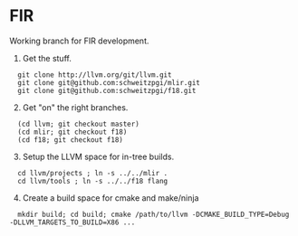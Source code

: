 <!--
Copyright (c) 2018-2019, NVIDIA CORPORATION.  All rights reserved.
-->

# FIR

Working branch for FIR development.


1. Get the stuff.

```
  git clone http://llvm.org/git/llvm.git
  git clone git@github.com:schweitzpgi/mlir.git
  git clone git@github.com:schweitzpgi/f18.git 
```

2. Get "on" the right branches.

```
  (cd llvm; git checkout master)
  (cd mlir; git checkout f18)
  (cd f18; git checkout f18)
```
             
3. Setup the LLVM space for in-tree builds.
   
``` 
  cd llvm/projects ; ln -s ../../mlir .
  cd llvm/tools ; ln -s ../../f18 flang
```

4. Create a build space for cmake and make/ninja

```
  mkdir build; cd build; cmake /path/to/llvm -DCMAKE_BUILD_TYPE=Debug -DLLVM_TARGETS_TO_BUILD=X86 ...
```


